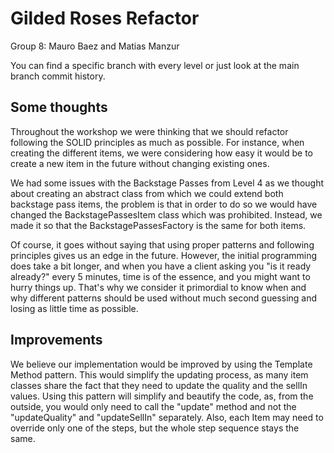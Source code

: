# Gilded Roses Refactor

Group 8: Mauro Baez and Matias Manzur

You can find a specific branch with every level or just look at the main branch commit history.

## Some thoughts
Throughout the workshop we were thinking that we should refactor following the SOLID principles as much as possible.
For instance, when creating the different items, we were considering how easy it would be to create a new item in the future without changing existing ones.


We had some issues with the Backstage Passes from Level 4 as we thought about creating an abstract class from which we could extend
both backstage pass items, the problem is that in order to do so we would have changed the BackstagePassesItem class which
was prohibited. Instead, we made it so that the BackstagePassesFactory is the same for both items.


Of course, it goes without saying that using proper patterns and following principles gives us an edge in the future. However, the initial programming does take a bit longer,
and when you have a client asking you "is it ready already?" every 5 minutes, time is of the essence, and you might want to hurry things up.
That's why we consider it primordial to know when and why different patterns should be used without much second guessing and losing as little time as possible.


## Improvements
We believe our implementation would be improved by using the Template Method pattern. This would simplify the updating process, as many item classes share the fact that they
need to update the quality and the sellIn values. Using this pattern will simplify and beautify the code, as, from the outside, you would only need to call the "update" method
and not the "updateQuality" and "updateSellIn" separately. Also, each Item may need to override only one of the steps, but the whole step sequence stays the same.
